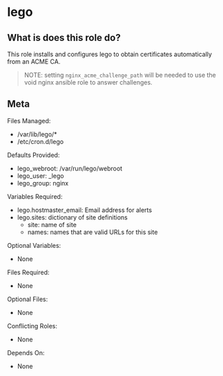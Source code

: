 lego
====

What is does this role do?
--------------------------

This role installs and configures lego to obtain certificates
automatically from an ACME CA.

> NOTE: setting `nginx_acme_challenge_path` will be needed to
> use the void nginx ansible role to answer challenges.

Meta
----

Files Managed:
  * /var/lib/lego/*
  * /etc/cron.d/lego

Defaults Provided:
  * lego_webroot: /var/run/lego/webroot
  * lego_user: _lego
  * lego_group: nginx

Variables Required:
  * lego.hostmaster_email: Email address for alerts
  * lego.sites: dictionary of site definitions
    * site: name of site
    * names: names that are valid URLs for this site

Optional Variables:
  * None

Files Required:
  * None

Optional Files:
  * None

Conflicting Roles:
  * None

Depends On:
  * None

